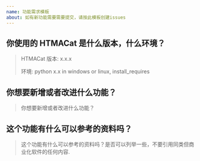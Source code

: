```yaml
---
name: 功能需求模板
about: 如有新功能需要需要提交，请按此模板创建issues
---
```


## 你使用的 HTMACat 是什么版本，什么环境？

> HTMACat 版本: x.x.x
>
> 环境: python x.x in windows or linux, install_requires
>

## 你想要新增或者改进什么功能？

> 你想要新增或者改进什么功能？

## 这个功能有什么可以参考的资料吗？

> 这个功能有什么可以参考的资料吗？是否可以列举一些，不要引用同类但商业化软件的任何内容.
